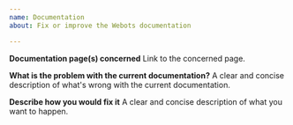 ```yaml
---
name: Documentation
about: Fix or improve the Webots documentation

---
```


**Documentation page(s) concerned**
Link to the concerned page.

**What is the problem with the current documentation?**
A clear and concise description of what's wrong with the current documentation.

**Describe how you would fix it**
A clear and concise description of what you want to happen.

